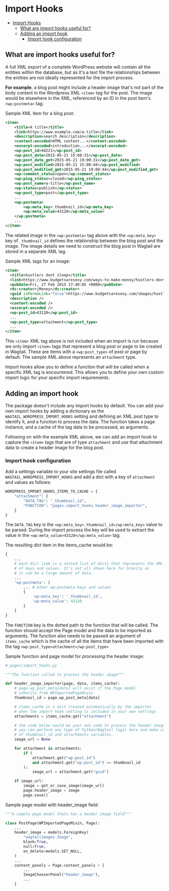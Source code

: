 # Import Hooks

- [Import Hooks](#import-hooks)
  - [What are import hooks useful for?](#what-are-import-hooks-useful-for)
  - [Adding an import hook](#adding-an-import-hook)
    - [Import hook configuration](#import-hook-configuration)

## What are import hooks useful for?

A full XML export of a complete WordPress website will contain all the entities within the database, but as it's a text file the relationships between the entities are not ideally represented for the import process.

**For example**, a blog post might include a header image that's not part of the body content in the Wordpress XML `<item>` tag for the post. The image would be elsewhere in the XML, referenced by an ID in the post item's `<wp:postmeta>` tag.

Sample XML item for a blog post:

```xml
<item>
    <title>A title</title>
    <link>https://www.example.com/a-title</link>
    <description>search description</description>
    <content:encoded>HTML content...</content:encoded>
    <excerpt:encoded>introduction...</excerpt:encoded>
    <wp:post_id>44221</wp:post_id>
    <wp:post_date>2015-05-21 15:00:31</wp:post_date>
    <wp:post_date_gmt>2015-05-21 19:00:31</wp:post_date_gmt>
    <wp:post_modified>2015-05-21 15:00:44</wp:post_modified>
    <wp:post_modified_gmt>2015-05-21 19:00:44</wp:post_modified_gmt>
    <wp:comment_status>open</wp:comment_status>
    <wp:ping_status>closed</wp:ping_status>
    <wp:post_name>a-title</wp:post_name>
    <wp:status>publish</wp:status>
    <wp:post_type>post</wp:post_type>
    ...
    <wp:postmeta>
        <wp:meta_key>_thumbnail_id</wp:meta_key>
        <wp:meta_value>43120</wp:meta_value>
    </wp:postmeta>
    ...
</item>
```

The related image in the `<wp:postmeta>` tag above with the `<wp:meta_key>` key of `_thumbnail_id` defines the relationship between the blog post and the image. The image details we need to construct the blog post in Wagtail are stored in a separate XML tag.

Sample XML tags for an image:

```xml
<item>
  <title>hustlers dont sleep</title>
  <link>https://www.budgetsaresexy.com/ways-to-make-money/hustlers-dont-sleep/</link>
  <pubDate>Fri, 27 Feb 2015 17:40:05 +0000</pubDate>
  <dc:creator>jMoney</dc:creator>
  <guid isPermaLink="false">https://www.budgetsaresexy.com/images/hustlers-dont-sleep1.jpg</guid>
  <description />
  <content:encoded />
  <excerpt:encoded />
  <wp:post_id>43120</wp:post_id>
  ...  
  <wp:post_type>attachment</wp:post_type>
  ...
</item>
```

This `<item>` XML tag above is not included when an import is run because we only import `<item>` tags that represent a blog post or page to be created in Wagtail. These are items with a `<wp:post_type>` of post or page by default. The sample XML above represents an `attachment` type.

Import hooks allow you to define a function that will be called when a specific XML tag is encountered. This allows you to define your own custom import logic for your specific import requirements.

## Adding an import hook

The package doesn't include any import hooks by default. You can add your own import hooks by adding a dictionary as the  `WAGTAIL_WORDPRESS_IMPORT_HOOKS` setting and defining an XML post type to identify it, and a function to process the data. The function takes a page instance, and a cache of the tag data to be processed, as arguments.

Following on with the example XML above, we can add an import hook to capture the `<item>` tags that are of type `attachment` and use that attachment data to create a header image for the blog post.

### Import hook configuration

Add a settings variable to your site settings file called `WAGTAIL_WORDPRESS_IMPORT_HOOKS` and add a dict with a key of `attachment` and values as follows:

```python
WORDPRESS_IMPORT_HOOKS_ITEMS_TO_CACHE = {
    "attachment": {
        "DATA_TAG": "_thumbnail_id",
        "FUNCTION": "pages.import_hooks.header_image_importer",
    }
}
```

The `DATA_TAG` key is the `<wp:meta_key>_thumbnail_id</wp:meta_key>` value to be parsed. During the import process the key will be used to extract the value in the `<wp:meta_value>43120</wp:meta_value>` tag.

The resulting dict item in the items_cache would be:



```python
{
    ...
    # each dict item is a nested list of dicts that represents the XML item tags tree 
    # of keys and values. It's not all shown here for brevity as 
    # it can be a large amount of data.
    ...
    'wp:postmeta': [
        ... # other wp:postmeta keys and values
        {
            'wp:meta_key': '_thumbnail_id', 
            'wp:meta_value': 43120
        }
    ]
}
```

The `FUNCTION` key is the dotted path to the function that will be called. The function should accept the Page model and the data to be imported as arguments. The function also needs to be passed an argument of `items_cache` which is the cache of all the items that have been imported with the tag `<wp:post_type>attachment</wp:post_type>`

Sample function and page model for processing the header image:

```python
# pages/import_hooks.py

"""The function called to process the header image"""

def header_image_importer(page, data, items_cache):
    # page.wp_post_meta[data] will exist if the Page model 
    # inherits from WPImportedPageMixin
    thumbnail_id = page.wp_post_meta[data]

    # items_cache is a dict created automatically by the importer 
    # when the import hook setting is included in your own settings
    attachments = items_cache.get("attachment")

    # the code below would be your own code to process the header image,
    # you can perform any type of Python/Wagtail logic here and make use 
    # of thumbnail_id and attachments variables.
    image_url = None

    for attachment in attachments:
        if (
            attachment.get("wp:post_id")
            and attachment.get("wp:post_id") == thumbnail_id
        ):
            image_url = attachment.get("guid")

    if image_url:
        image = get_or_save_image(image_url)
        page.header_image = image
        page.save()
```

Sample page model with header_image field:

```python
"""A sample page model thats has a header image field"""

class PostPage(WPImportedPageMixin, Page):
    ...
    header_image = models.ForeignKey(
        "wagtailimages.Image",
        blank=True,
        null=True,
        on_delete=models.SET_NULL,
    )
    ...
    content_panels = Page.content_panels + [
        ...
        ImageChooserPanel("header_image"),
        ...
    ]
```
